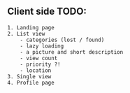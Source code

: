 ## Client side TODO:

    1. Landing page
    2. List view
        - categories (lost / found)
        - lazy loading
        - a picture and short description
        - view count
        - priority ?!
        - location
    3. Single view
    4. Profile page